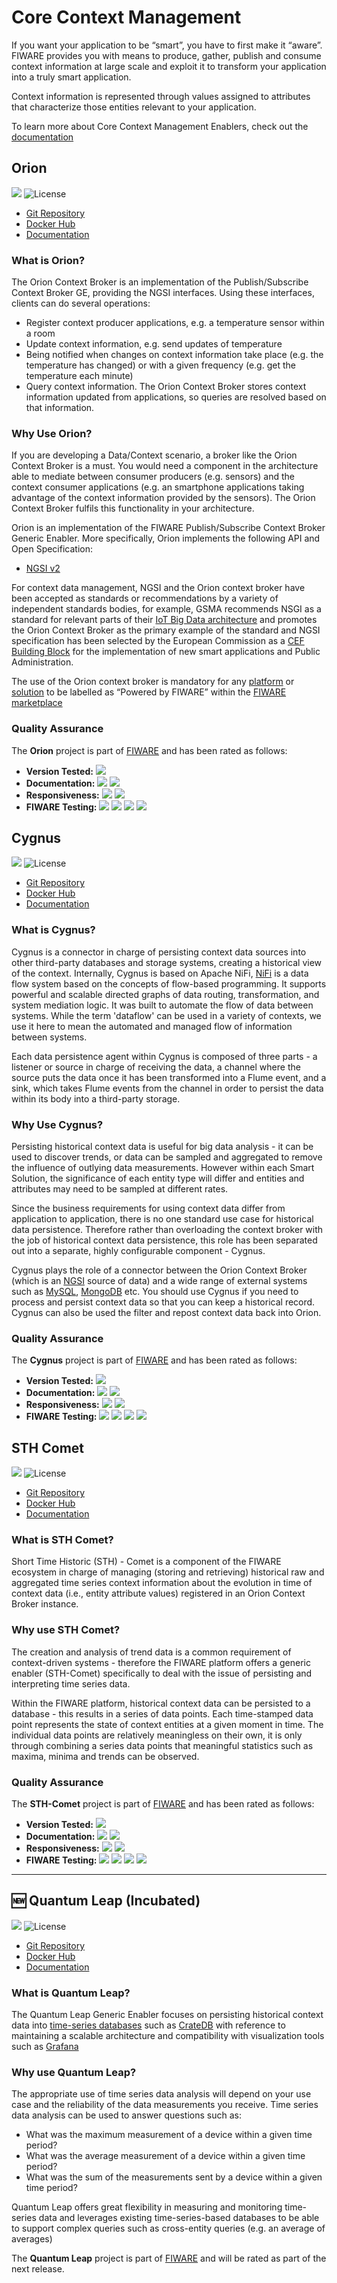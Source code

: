 
# Core Context Management

If you want your application to be “smart”, you have to first make it “aware”. FIWARE provides you with means to produce, gather, publish and consume context information at large scale and exploit it to transform your application into a truly smart application.

Context information is represented through values assigned to attributes that characterize those entities relevant to your application.

To learn more about Core Context Management Enablers, check out the [documentation](https://fiwaretourguide.readthedocs.io/en/latest/core/introduction/)


## Orion

[![](https://nexus.lab.fiware.org/repository/raw/public/badges/chapters/core.svg)](https://www.fiware.org/developers/catalogue/)
![License](https://img.shields.io/github/license/telefonicaid/fiware-orion.svg)

* [Git Repository](https://github.com/telefonicaid/fiware-orion/)
* [Docker Hub](https://hub.docker.com/r/fiware/orion/)
* [Documentation](https://fiware-orion.rtfd.io)

### What is Orion?

The Orion Context Broker is an implementation of the Publish/Subscribe Context Broker GE, providing the NGSI interfaces. Using these interfaces, clients can do several operations:

* Register context producer applications, e.g. a temperature sensor within a room
* Update context information, e.g. send updates of temperature
* Being notified when changes on context information take place (e.g. the temperature has changed) or with a given frequency (e.g. get the temperature each minute)
* Query context information. The Orion Context Broker stores context information updated from applications, so queries are resolved based on that information.

### Why Use Orion?

If you are developing a Data/Context scenario, a broker like the Orion Context Broker is a must. You would need a component in the architecture able to mediate between consumer producers (e.g. sensors) and the context consumer applications (e.g. an smartphone applications taking advantage of the context information provided by the sensors). The Orion Context Broker fulfils this functionality in your architecture.

Orion is an implementation of the FIWARE Publish/Subscribe Context Broker Generic Enabler. More specifically, Orion implements the following API and Open Specification:

* [NGSI v2](https://swagger.lab.fiware.org/?url=https://raw.githubusercontent.com/Fiware/specifications/master/OpenAPI/ngsiv2/ngsiv2-openapi.json)

For context data management, NGSI and the Orion context broker have been accepted as standards or recommendations by a variety of independent standards bodies, for example,  GSMA recommends NSGI as a standard for relevant parts of their [IoT Big Data architecture](https://www.gsma.com/iot/wp-content/uploads/2016/11/CLP.25-v1.0.pdf) and promotes the Orion Context Broker as the primary example of the standard and NGSI specification has been selected by the European Commission as a 
[CEF Building Block](https://ec.europa.eu/cefdigital/wiki/display/CEFDIGITAL/Context+Broker) for the implementation of new smart applications and Public Administration.

The use of the Orion context broker is  mandatory for any 
[platform](https://marketplace.fiware.org/pages/platforms) or 
[solution](https://marketplace.fiware.org/pages/solutions) to be labelled as “Powered by FIWARE” within the [FIWARE marketplace](https://marketplace.fiware.org/)

###  Quality Assurance

The **Orion** project is part of [FIWARE](http://fiware.org/) and has been rated as follows:

* **Version Tested:** ![ ](https://img.shields.io/badge/dynamic/json.svg?label=Version&url=https://fiware.github.io/catalogue/json/orion.json&query=$.version&colorB=blue)
* **Documentation:** ![ ](https://img.shields.io/badge/dynamic/json.svg?label=Completeness&url=https://fiware.github.io/catalogue/json/orion.json&query=$.docCompleteness&colorB=blue) ![ ](https://img.shields.io/badge/dynamic/json.svg?label=Usability&url=https://fiware.github.io/catalogue/json/orion.json&query=$.docSoundness&colorB=blue)
* **Responsiveness:** ![ ](https://img.shields.io/badge/dynamic/json.svg?label=Time%20to%20Respond&url=https://fiware.github.io/catalogue/json/orion.json&query=$.timeToCharge&colorB=blue) ![ ](https://img.shields.io/badge/dynamic/json.svg?label=Time%20to%20Fix&url=https://fiware.github.io/catalogue/json/orion.json&query=$.timeToFix&colorB=blue)
* **FIWARE Testing:** ![ ](https://img.shields.io/badge/dynamic/json.svg?label=Tests%20Passed&url=https://fiware.github.io/catalogue/json/orion.json&query=$.failureRate&colorB=blue)
![ ](https://img.shields.io/badge/dynamic/json.svg?label=Scalability&url=https://fiware.github.io/catalogue/json/orion.json&query=$.scalability&colorB=blue)
![ ](https://img.shields.io/badge/dynamic/json.svg?label=Performance&url=https://fiware.github.io/catalogue/json/orion.json&query=$.performance&colorB=blue)
![ ](https://img.shields.io/badge/dynamic/json.svg?label=Stability&url=https://fiware.github.io/catalogue/json/orion.json&query=$.stability&colorB=blue)


## Cygnus

[![](https://nexus.lab.fiware.org/repository/raw/public/badges/chapters/core.svg)](https://www.fiware.org/developers/catalogue/)
![License](https://img.shields.io/github/license/ging/fiware-cygnus.svg)

* [Git Repository](https://github.com/ging/fiware-cygnus/)
* [Docker Hub](https://hub.docker.com/r/fiware/cygnus-ngsi/)
* [Documentation](https://fiware-cygnus-ld.rtfd.io)

### What is Cygnus?

Cygnus is a connector in charge of persisting context data sources into other third-party databases and storage systems, creating a historical view of the context. Internally, Cygnus is based on Apache NiFi, [NiFi](https://nifi.apache.org/) is a data flow system based on the concepts of flow-based programming. It supports powerful and scalable directed graphs of data routing, transformation, and system mediation logic. It was built to automate the flow of data between systems. While the term 'dataflow' can be used in a variety of contexts, we use it here to mean the automated and managed flow of information between systems.

Each data persistence agent within Cygnus is composed of three parts - a listener or source in charge of receiving the data, a channel where the source puts the data once it has been transformed into a Flume event, and a sink, which takes Flume events from the channel in order to persist the data within its body into a third-party storage.

### Why Use Cygnus?

Persisting historical context data is useful for big data analysis - it can be used to discover trends, or data can be sampled and aggregated to remove the influence of outlying data measurements. However within each Smart Solution, the significance of each entity type will differ and entities and attributes may need to be sampled at different rates.

Since the business requirements for using context data differ from application to application, there is no one standard use case for historical data persistence. Therefore rather than overloading the context broker with the job of historical context data persistence, this role has been separated out into a separate, highly configurable component - Cygnus.

Cygnus plays the role of a connector between the Orion Context Broker (which is an [NGSI](https://swagger.lab.fiware.org/?url=https://raw.githubusercontent.com/Fiware/specifications/master/OpenAPI/ngsiv2/ngsiv2-openapi.json) source of data) and a wide range of external systems such as [MySQL](https://www.mysql.com/), [MongoDB](https://www.mongodb.org/) etc. You should use Cygnus if you need to process and persist context data so that you can keep a historical record. Cygnus can also be used the filter and repost context data back into Orion.

###  Quality Assurance

The **Cygnus** project is part of [FIWARE](http://fiware.org/) and has been rated as follows:

* **Version Tested:** ![ ](https://img.shields.io/badge/dynamic/json.svg?label=Version&url=https://fiware.github.io/catalogue/json/cygnus.json&query=$.version&colorB=blue)
* **Documentation:** ![ ](https://img.shields.io/badge/dynamic/json.svg?label=Completeness&url=https://fiware.github.io/catalogue/json/cygnus.json&query=$.docCompleteness&colorB=blue) ![ ](https://img.shields.io/badge/dynamic/json.svg?label=Usability&url=https://fiware.github.io/catalogue/json/cygnus.json&query=$.docSoundness&colorB=blue)
* **Responsiveness:** ![ ](https://img.shields.io/badge/dynamic/json.svg?label=Time%20to%20Respond&url=https://fiware.github.io/catalogue/json/cygnus.json&query=$.timeToCharge&colorB=blue) ![ ](https://img.shields.io/badge/dynamic/json.svg?label=Time%20to%20Fix&url=https://fiware.github.io/catalogue/json/cygnus.json&query=$.timeToFix&colorB=blue)
* **FIWARE Testing:** ![ ](https://img.shields.io/badge/dynamic/json.svg?label=Tests%20Passed&url=https://fiware.github.io/catalogue/json/cygnus.json&query=$.failureRate&colorB=blue)
![ ](https://img.shields.io/badge/dynamic/json.svg?label=Scalability&url=https://fiware.github.io/catalogue/json/cygnus.json&query=$.scalability&colorB=blue)
![ ](https://img.shields.io/badge/dynamic/json.svg?label=Performance&url=https://fiware.github.io/catalogue/json/cygnus.json&query=$.performance&colorB=blue)
![ ](https://img.shields.io/badge/dynamic/json.svg?label=Stability&url=https://fiware.github.io/catalogue/json/cygnus.json&query=$.stability&colorB=blue)

## STH Comet

[![](https://nexus.lab.fiware.org/repository/raw/public/badges/chapters/core.svg)](https://www.fiware.org/developers/catalogue/)
![License](https://img.shields.io/github/license/ging/fiware-sth-comet.svg)

* [Git Repository](https://github.com/ging/fiware-sth-comet/)
* [Docker Hub](https://hub.docker.com/r/fiware/sth-comet/)
* [Documentation](https://fiware-sth-comet.rtfd.io)

### What is STH Comet?

Short Time Historic (STH) - Comet is a component of the FIWARE ecosystem in charge of managing (storing and retrieving) historical raw and aggregated time series context information about the evolution in time of context data (i.e., entity attribute values) registered in an Orion Context Broker instance.

### Why use STH Comet?

The creation and analysis of trend data is a common requirement of context-driven systems - therefore the FIWARE platform offers a generic enabler (STH-Comet) specifically to deal with the issue of persisting and interpreting time series data.

Within the FIWARE platform, historical context data can be persisted to a database  - this results in a series of data points. Each time-stamped data point represents the state of context entities at a given moment in time. The individual data points are relatively meaningless on their own, it is only through combining a series data points that meaningful statistics such as maxima, minima and trends can be observed.

###  Quality Assurance

The **STH-Comet** project is part of [FIWARE](http://fiware.org/) and has been rated as follows:

* **Version Tested:** ![ ](https://img.shields.io/badge/dynamic/json.svg?label=Version&url=https://fiware.github.io/catalogue/json/sth_comet.json&query=$.version&colorB=blue)
* **Documentation:** ![ ](https://img.shields.io/badge/dynamic/json.svg?label=Completeness&url=https://fiware.github.io/catalogue/json/sth_comet.json&query=$.docCompleteness&colorB=blue) ![ ](https://img.shields.io/badge/dynamic/json.svg?label=Usability&url=https://fiware.github.io/catalogue/json/sth_comet.json&query=$.docSoundness&colorB=blue)
* **Responsiveness:** ![ ](https://img.shields.io/badge/dynamic/json.svg?label=Time%20to%20Respond&url=https://fiware.github.io/catalogue/json/sth_comet.json&query=$.timeToCharge&colorB=blue) ![ ](https://img.shields.io/badge/dynamic/json.svg?label=Time%20to%20Fix&url=https://fiware.github.io/catalogue/json/sth_comet.json&query=$.timeToFix&colorB=blue)
* **FIWARE Testing:** ![ ](https://img.shields.io/badge/dynamic/json.svg?label=Tests%20Passed&url=https://fiware.github.io/catalogue/json/sth_comet.json&query=$.failureRate&colorB=blue)
![ ](https://img.shields.io/badge/dynamic/json.svg?label=Scalability&url=https://fiware.github.io/catalogue/json/sth_comet.json&query=$.scalability&colorB=blue)
![ ](https://img.shields.io/badge/dynamic/json.svg?label=Performance&url=https://fiware.github.io/catalogue/json/sth_comet.json&query=$.performance&colorB=blue)
![ ](https://img.shields.io/badge/dynamic/json.svg?label=Stability&url=https://fiware.github.io/catalogue/json/sth_comet.json&query=$.stability&colorB=blue)

---

## :new: Quantum Leap (Incubated)

[![](https://nexus.lab.fiware.org/repository/raw/public/badges/chapters/core.svg)](https://www.fiware.org/developers/catalogue/)
![License](https://img.shields.io/github/license/smartsdk/ngsi-timeseries-api.svg)

* [Git Repository](https://github.com/smartsdk/ngsi-timeseries-api/)
* [Docker Hub](https://hub.docker.com/r/smartsdk/quantumleap/)
* [Documentation](https://quantumleap.rtfd.io/)

### What is Quantum Leap?

The Quantum Leap Generic Enabler focuses on persisting historical context data into [time-series databases](https://en.wikipedia.org/wiki/Time_series_database) such as [CrateDB](https://crate.io/) with reference to maintaining a scalable
architecture and compatibility with visualization tools such as [Grafana](http://www.grafana.com/)


### Why use Quantum Leap?

The appropriate use of time series data analysis will depend on your use case and the reliability of the data measurements you receive. Time series data analysis can be used to answer questions such as:

* What was the maximum measurement of a device within a given time period?
* What was the average measurement of a device within a given time period?
* What was the sum of the measurements sent by a device within a given time period?

Quantum Leap offers great flexibility in measuring and monitoring time-series data and leverages existing time-series-based databases to be able to support complex queries such as cross-entity queries (e.g. an average of averages)

The **Quantum Leap** project is part of [FIWARE](http://fiware.org/) and will be rated as part of the next release.
